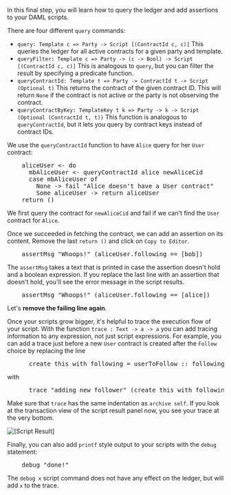 In this final step, you will learn how to query the ledger and add assertions to your DAML scripts.

There are four different `query` commands:

  * `query: Template c => Party -> Script [(ContractId c, c)]` This queries the ledger for all
    active contracts for a given party and template.
  * `queryFilter: Template c => Party -> (c -> Bool) -> Script [(ContractId c, c)]` This is
    analogous to `query`, but you can filter the result by specifying a predicate function.
  * `queryContractId: Template t => Party -> ContractId t -> Script (Optional t)` This returns the
    contract of the given contract ID. This will return `None` if the contract is not active or the
    party is not observing the contract.
  * `queryContractByKey: TemplateKey t k => Party -> k -> Script (Optional (ContractId t, t))`
    This function is analogous to `queryContractId`, but it lets you query by contract keys instead
    of contract IDs.

We use the `queryContractId` function to have `Alice` query for her `User` contract:

<pre class="file" data-filename="daml/User.daml" data-target="append">
    aliceUser <- do 
      mbAliceUser <- queryContractId alice newAliceCid
      case mbAliceUser of
        None -> fail "Alice doesn't have a User contract"
        Some aliceUser -> return aliceUser
    return ()
</pre>

We first query the contract for `newAliceCid` and fail if we can't find the `User` contract for
`Alice`.

Once we succeeded in fetching the contract, we can add an assertion on its content. Remove the last
`return ()` and click on `Copy to Editor`.

<pre class="file" data-filename="daml/User.daml" data-target="append">
    assertMsg "Whoops!" (aliceUser.following == [bob])
</pre>

The `assertMsg` takes a text that is printed in case the assertion doesn't hold and a boolean
expression. If you replace the last line with an assertion that doesn't hold, you'll see the error
message in the script results.

<pre class="file" data-filename="daml/User.daml" data-target="append">
    assertMsg "Whoops!" (aliceUser.following == [alice])
</pre>

Let's **remove the failing line again**.

Once your scripts grow bigger, it's helpful to trace the execution flow of your script. With the
function `trace : Text -> a -> a` you can add tracing information to any expression, not just
script expressions. For example, you can add a trace just before a new `User` contract is created
after the `Follow` choice by replacing the line 

<pre>
      create this with following = userToFollow :: following
</pre>

with

<pre class="file" data-target="clipboard">
      trace "adding new follower" (create this with following = userToFollow :: following)
</pre>

Make sure that `trace` has the same indentation as `archive self`. If you look at the transaction
view of the script result panel now, you see your trace at the very bottom.

![[Script Result]](/daml/courses/scripts/testing-with-scripts/assets/script-result-traces.png)

Finally, you can also add `printf` style output to your scripts with the `debug` statement:

<pre class="file" data-filename="daml/User.daml" data-target="append">
    debug "done!"
</pre>

The `debug x` script command does not have any effect on the ledger, but will add `x` to the trace.
